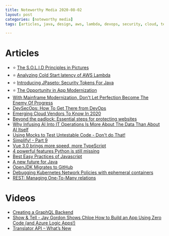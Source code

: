 ```yaml
---
title: Noteworthy Media 2020-08-02
layout: post
categories: [noteworthy media]
tags: [articles, java, design, aws, lambda, devops, security, cloud, test, vue, javascript, jdk, kubernetes, rest, graphql, 'azure logic apps', translator]

---
```

# Articles
* :star: [The S.O.L.I.D Principles in Pictures](https://medium.com/backticks-tildes/the-s-o-l-i-d-principles-in-pictures-b34ce2f1e898)
* :star: [Analyzing Cold Start latency of AWS Lambda](https://blog.symphonia.io/posts/2020-06-30_analyzing_cold_start_latency_of_aws_lambda)
* :star: [Introducing JPaseto: Security Tokens For Java](https://developer.okta.com/blog/2020/07/23/introducing-jpaseto)
* :star: [The Opportunity in App Modernization](https://www.infoq.com/articles/app-modernization-opportunity)
* [With Mainframe Modernization, Don't Let Perfection Become The Enemy Of Progress](https://www.forbes.com/sites/forbestechcouncil/2020/07/20/with-mainframe-modernization-dont-let-perfection-become-the-enemy-of-progress)
* [DevSecOps: How To Get There from DevOps](https://securityboulevard.com/2020/07/devsecops-how-to-get-there-from-devops)
* [Emerging Cloud Vendors To Know In 2020](https://www.crn.com/slide-shows/cloud/emerging-cloud-vendors-to-know-in-2020)
* [Beyond the padlock: Essential steps for protecting websites](https://www.securitymagazine.com/articles/92872-beyond-the-padlock-essential-steps-for-protecting-websites)
* [Why Infusing AI Into IT Operations Is More About The Data Than About AI Itself](https://www.forbes.com/sites/andythurai/2020/07/06/ai-driven-enterprises)
* [Using Mocks to Test Untestable Code - Don't do That!](https://www.devteams.at/2020/07/20/using-mocks-to-test-untestable-code-dont-do-that.html)
* [Simplify! - Part 9](https://www.ufried.com/blog/simplify_9_technology/)
* [Vue 3.0 brings more speed, more TypeScript](https://www.infoworld.com/article/3562408/vue-30-brings-more-speed-more-typescript.html)
* [4 powerful features Python is still missing](https://www.infoworld.com/article/3566382/4-powerful-features-python-is-still-missing.html)
* [Best Easy Practices of Javascript](https://codeburst.io/best-easy-practices-of-javascript-7a819aed8f32)
* [A new future for Java](https://theboreddev.com/a-new-future-for-java)
* [OpenJDK Migrates to GitHub](https://www.infoq.com/news/2020/07/openjdk-github-migration)
* [Debugging Kubernetes Network Policies with ephemeral containers](https://blog.codecentric.de/en/2020/07/debugging-kubernetes-network-policies-with-ephemeral-containers/)
* [REST: Managing One-To-Many relations](https://www.mscharhag.com/api-design/rest-one-to-many-relations)

# Videos
* [Creating a GraphQL Backend](https://channel9.msdn.com/Shows/On-NET/Creating-a-GraphQL-Backend)
* [Show & Tell - Jay Gordon Shows Chloe How to Build an App Using Zero Code (and Azure Logic Apps!)](https://youtu.be/pQYEo1-TBRU)
* [Translator API – What’s New](https://channel9.msdn.com/Shows/AI-Show/Translator-API--Whats-New)